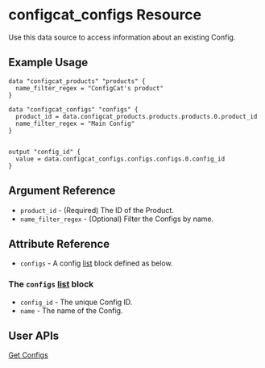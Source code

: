 # configcat_configs Resource

Use this data source to access information about an existing Config.

## Example Usage

```hcl
data "configcat_products" "products" {
  name_filter_regex = "ConfigCat's product"
}

data "configcat_configs" "configs" {
  product_id = data.configcat_products.products.products.0.product_id
  name_filter_regex = "Main Config"
}


output "config_id" {
  value = data.configcat_configs.configs.configs.0.config_id
}
```

## Argument Reference

* `product_id` - (Required) The ID of the Product.
* `name_filter_regex` - (Optional) Filter the Configs by name.

## Attribute Reference

* `configs` - A config [list](https://www.terraform.io/docs/configuration/types.html#list-) block defined as below.

### The `configs` [list](https://www.terraform.io/docs/configuration/types.html#list-) block

* `config_id` - The unique Config ID.
* `name` - The name of the Config.

## User APIs
[Get Configs](https://api.configcat.com/docs/index.html#operation/get-configs)